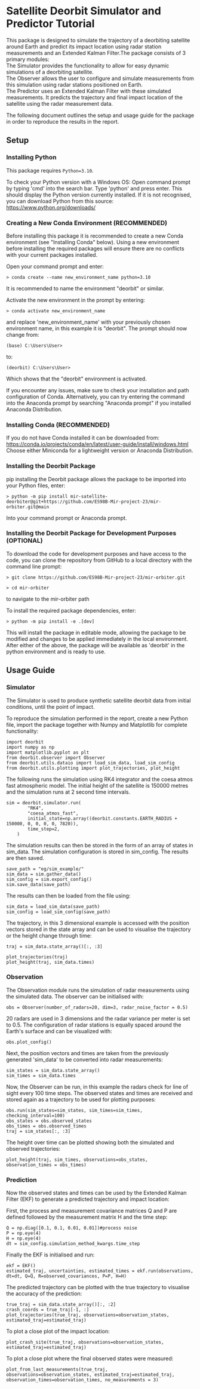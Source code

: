 # Satellite Deorbit Simulator and Predictor Tutorial

This package is designed to simulate the trajectory of a deorbiting satellite around Earth and predict its impact location using radar station measurements and an Extended Kalman Filter.The package consists of 3 primary modules: <br>
The Simulator provides the functionality to allow for easy dynamic simulations of a deorbiting satellite.<br>
The Observer allows the user to configure and simulate measurements from this simulation using radar stations positioned on Earth.<br>
The Predictor uses an Extended Kalman Filter with these simulated measurements. It predicts the trajectory and final impact location of the satellite using the radar measurement data. 

The following document outlines the setup and usage guide for the package in order to reproduce the results in the report.

## Setup

### Installing Python

This package requires `Python=3.10`. 

To check your Python version with a Windows OS:
Open command prompt by typing 'cmd' into the search bar.
Type 'python' and press enter.
This should display the Python version currently installed. 
If it is not recognised, you can download Python from this source:<br>
https://www.python.org/downloads/

### Creating a New Conda Environment (RECOMMENDED)

Before installing this package it is recommended to create a new Conda environment (see "Installing Conda" below). Using a new environment before installing the required packages will ensure there are no conflicts with your current packages installed.

Open your command prompt and enter:
```
> conda create --name new_environment_name python=3.10 
```

It is recommended to name the environment "deorbit" or similar.

Activate the new environment in the prompt by entering:
```
> conda activate new_environment_name
```

and replace 'new_environment_name' with your previously chosen environment name, in this example it is "deorbit".
The prompt should now change from:
```
(base) C:\Users\User>
```

to:
```
(deorbit) C:\Users\User>
```

Which shows that the "deorbit" environment is activated.

If you encounter any issues, make sure to check your installation and path configuration of Conda. Alternatively, you can try entering the command into the Anaconda prompt by searching "Anaconda prompt" if you installed Anaconda Distribution.


### Installing Conda (RECOMMENDED)

If you do not have Conda installed it can be downloaded from: <br>
https://conda.io/projects/conda/en/latest/user-guide/install/windows.html<br>
Choose either Miniconda for a lightweight version or Anaconda Distribution.


### Installing the Deorbit Package

pip installing the Deorbit package allows the package to be imported into your Python files, enter:
```
> python -m pip install mir-satellite-deorbiter@git+https://github.com/ES98B-Mir-project-23/mir-orbiter.git@main
```

Into your command prompt or Anaconda prompt.

### Installing the Deorbit Package for Development Purposes (OPTIONAL)

To download the code for development purposes and have access to the code, you can clone the repository from GitHub to a local directory with the command line prompt:
```
> git clone https://github.com/ES98B-Mir-project-23/mir-orbiter.git
```

```
> cd mir-orbiter
```

to navigate to the mir-orbiter path

To install the required package dependencies, enter:
```
> python -m pip install -e .[dev]
```

This will install the package in editable mode, allowing the package to be modified and changes to be applied immediately in the local environment. 
<br>
After either of the above, the package will be available as 'deorbit' in the python environment and is ready to use. 

## Usage Guide

### Simulator

The Simulator is used to produce synthetic satellite deorbit data from initial conditions, until the point of impact. 

To reproduce the simulation performed in the report, create a new Python file, import the package together with Numpy and Matplotlib for complete functionality:

```
import deorbit
import numpy as np
import matplotlib.pyplot as plt
from deorbit.observer import Observer
from deorbit.utils.dataio import load_sim_data, load_sim_config
from deorbit.utils.plotting import plot_trajectories, plot_height
```

The following runs the simulation using RK4 integrator and the coesa atmos fast atmospheric model. The initial height of the satellite is 150000 metres and the simulation runs at 2 second time intervals. 

```
sim = deorbit.simulator.run(
        "RK4",
        "coesa_atmos_fast",
        initial_state=np.array((deorbit.constants.EARTH_RADIUS + 150000, 0, 0, 0, 0, 7820)),
        time_step=2,
    )
```

The simulation results can then be stored in the form of an array of states in sim_data. The simulation configuration is stored in sim_config. The results are then saved.

```
save_path = "eg/sim_example/"
sim_data = sim.gather_data()
sim_config = sim.export_config()
sim.save_data(save_path)
```

The results can then be loaded from the file using:

```
sim_data = load_sim_data(save_path)
sim_config = load_sim_config(save_path)
```

The trajectory, in this 3 dimensional example is accessed with the position vectors stored in the state array and can be used to visualise the trajectory or the height change through time:

```
traj = sim_data.state_array()[:, :3]

plot_trajectories(traj)
plot_height(traj, sim_data.times)
```

### Observation

The Observation module runs the simulation of radar measurements using the simulated data. The observer can be initialised with:
```
obs = Observer(number_of_radars=20, dim=3, radar_noise_factor = 0.5)
```
20 radars are used in 3 dimensions and the radar variance per meter is set to 0.5.
The configuration of radar stations is equally spaced around the Earth's surface and can be visualized with:
```
obs.plot_config()
```
Next, the position vectors and times are taken from the previously generated 'sim_data' to be converted into radar measurements:
```
sim_states = sim_data.state_array()
sim_times = sim_data.times
```
Now, the Observer can be run, in this example the radars check for line of sight every 100 time steps. The observed states and times are received and stored again as a trajectory to be used for plotting purposes:
```
obs.run(sim_states=sim_states, sim_times=sim_times, checking_interval=100)
obs_states = obs.observed_states
obs_times = obs.observed_times
traj = sim_states[:, :3]
```

The height over time can be plotted showing both the simulated and observed trajectories:
```
plot_height(traj, sim_times, observations=obs_states, observation_times = obs_times)
```

### Prediction

Now the observed states and times can be used by the Extended Kalman Filter (EKF) to generate a predicted trajectory and impact location:

First, the process and measurement covariance matrices Q and P are defined followed by the measurement matrix H and the time step:
```
Q = np.diag([0.1, 0.1, 0.01, 0.01])#process noise
P = np.eye(4) 
H = np.eye(4)
dt = sim_config.simulation_method_kwargs.time_step
```
Finally the EKF is initialised and run:
```
ekf = EKF()
estimated_traj, uncertainties, estimated_times = ekf.run(observations, dt=dt, Q=Q, R=observed_covariances, P=P, H=H)
```
The predicted trajectory can be plotted with the true trajectory to visualise the accuracy of the prediction:
```
true_traj = sim_data.state_array()[:, :2]
crash_coords = true_traj[-1, :]
plot_trajectories(true_traj, observations=observation_states, estimated_traj=estimated_traj)
```
To plot a close plot of the impact location:
```
plot_crash_site(true_traj, observations=observation_states, estimated_traj=estimated_traj)
```
To plot a close plot where the final observed states were measured:
```
plot_from_last_measurements(true_traj, observations=observation_states, estimated_traj=estimated_traj, observation_times=observation_times, no_measurements = 3)
```
